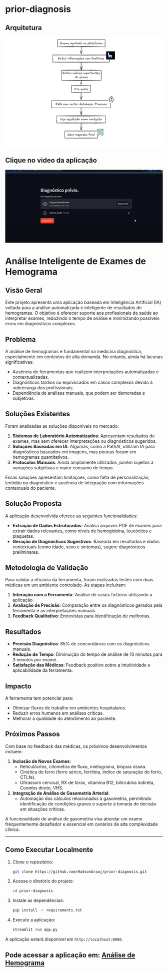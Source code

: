 # prior-diagnosis


## Arquitetura
<img src="./img/image.png" width="600" height="350">

## Clique no video da aplicação
[![Assista o Vídeo](./img/image_2.jpeg)](https://youtu.be/DAr3mveDe10)

# Análise Inteligente de Exames de Hemograma

## **Visão Geral**
Este projeto apresenta uma aplicação baseada em Inteligência Artificial (IA) voltada para a análise automatizada e inteligente de resultados de hemogramas. O objetivo é oferecer suporte aos profissionais de saúde ao interpretar exames, reduzindo o tempo de análise e minimizando possíveis erros em diagnósticos complexos.

## **Problema**
A análise de hemogramas é fundamental na medicina diagnóstica, especialmente em contextos de alta demanda. No entanto, ainda há lacunas significativas:
- Ausência de ferramentas que realizem interpretações automatizadas e contextualizadas.
- Diagnósticos tardios ou equivocados em casos complexos devido à sobrecarga dos profissionais.
- Dependência de análises manuais, que podem ser demoradas e subjetivas.

## **Soluções Existentes**
Foram analisadas as soluções disponíveis no mercado:
1. **Sistemas de Laboratório Automatizados**: Apresentam resultados de exames, mas sem oferecer interpretações ou diagnósticos sugeridos.
2. **Soluções Baseadas em IA**: Algumas, como a PathAI, utilizam IA para diagnósticos baseados em imagens, mas poucas focam em hemogramas quantitativos.
3. **Protocolos Manuais**: Ainda amplamente utilizados, porém sujeitos a variações subjetivas e maior consumo de tempo.

Essas soluções apresentam limitações, como falta de personalização, lentidão no diagnóstico e ausência de integração com informações contextuais do paciente.

## **Solução Proposta**
A aplicação desenvolvida oferece as seguintes funcionalidades:
- **Extração de Dados Estruturados**: Analisa arquivos PDF de exames para extrair dados relevantes, como níveis de hemoglobina, leucócitos e plaquetas.
- **Geração de Diagnósticos Sugestivos**: Baseada em resultados e dados contextuais (como idade, sexo e sintomas), sugere diagnósticos preliminares.

## **Metodologia de Validação**
Para validar a eficácia da ferramenta, foram realizados testes com duas médicas em um ambiente controlado. As etapas incluíram:
1. **Interação com a Ferramenta**: Análise de casos fictícios utilizando a aplicação.
2. **Avaliação de Precisão**: Comparação entre os diagnósticos gerados pela ferramenta e as interpretações manuais.
3. **Feedback Qualitativo**: Entrevistas para identificação de melhorias.

## **Resultados**
- **Precisão Diagnóstica**: 85% de concordância com os diagnósticos manuais.
- **Redução de Tempo**: Diminuição do tempo de análise de 10 minutos para 3 minutos por exame.
- **Satisfação das Médicas**: Feedback positivo sobre a intuitividade e aplicabilidade da ferramenta.

## **Impacto**
A ferramenta tem potencial para:
- Otimizar fluxos de trabalho em ambientes hospitalares.
- Reduzir erros humanos em análises críticas.
- Melhorar a qualidade do atendimento ao paciente.

## **Próximos Passos**
Com base no feedback das médicas, os próximos desenvolvimentos incluem:
1. **Inclusão de Novos Exames**:
   - Reticulócitos, citometria de fluxo, mielograma, biópsia óssea.
   - Cinética do ferro (ferro sérico, ferritina, índice de saturação do ferro, CTLfe).
   - Ultrassom cervical, RX de tórax, vitamina B12, bilirrubina indireta, Coombs direto, VHS.
2. **Integração de Análise de Gasometria Arterial**:
   - Automação dos cálculos relacionados à gasometria, permitindo identificação de condições graves e suporte à tomada de decisão em situações críticas.

A funcionalidade de análise de gasometria visa abordar um exame frequentemente desafiador e essencial em cenários de alta complexidade clínica.

---

## **Como Executar Localmente**
1. Clone o repositório:
   ```bash
   git clone https://github.com/HudsonArauj/prior-diagnosis.git
    ```

2. Acesse o diretório do projeto:
   ```bash
   cd prior-diagnosis
   ```
3. Instale as dependências:
   ```bash
   pip install -r requirements.txt
   ```
4. Execute a aplicação:
   ```bash
   streamlit run app.py
   ```


A aplicação estará disponível em `http://localhost:8000`.


## Pode acessar a aplicação em: [Análise de Hemograma](https://prior-diagnosis-production.up.railway.app/)

